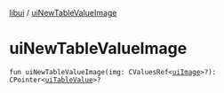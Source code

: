 [libui](README.md) / [uiNewTableValueImage](ui-new-table-value-image.md)

# uiNewTableValueImage

`fun uiNewTableValueImage(img: CValuesRef<`[`uiImage`](ui-image.md)`>?): CPointer<`[`uiTableValue`](ui-table-value.md)`>?`